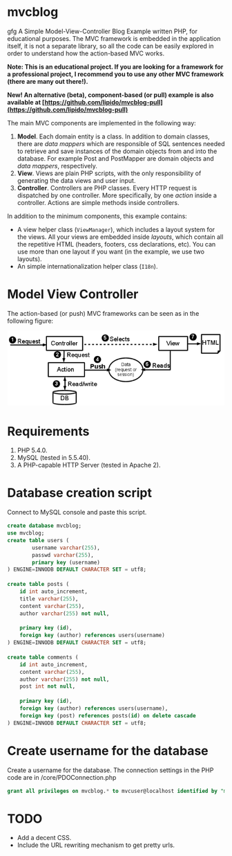 mvcblog
=======
gfg
A Simple Model-View-Controller Blog Example written PHP, for educational
purposes. The MVC framework is embedded in the application itself, it is not a
separate library, so all the code can be easily explored in order to understand
how the action-based MVC works.

**Note: This is an educational project. If you are looking for a framework for a
professional project, I recommend you to use any other MVC framework (there
are many out there!).**

**New! An alternative (beta), component-based (or pull) example is also
available at
[https://github.com/lipido/mvcblog-pull](https://github.com/lipido/mvcblog-pull)**

The main MVC components are implemented in the following way:

1. **Model**. Each domain entity is a class. In addition to domain classes,
there are _data mappers_ which are responsible of SQL sentences needed to
retrieve and save instances of the domain objects from and into the database.
For example Post and PostMapper are domain objects and _data mappers_,
respectively.
2. **View**. Views are plain PHP scripts, with the only responsibility of
generating the data views and user input.
3. **Controller**. Controllers are PHP classes. Every HTTP request is dispatched
by one controller. More specifically, by one _action_ inside a controller.
Actions are simple methods inside controllers.

In addition to the minimum components, this example contains:

- A view helper class (`ViewManager`), which includes a layout system for the
views. All your views are embedded inside _layouts_, which contain all the
repetitive HTML (headers, footers, css declarations, etc). You can use more
than one layout if you want (in the example, we use two layouts).
- An simple internationalization helper class (`I18n`).

# Model View Controller
The action-based (or push) MVC frameworks can be seen as in the following figure:

![mvc-model](mvc.png)

# Requirements
1. PHP 5.4.0.
2. MySQL (tested in 5.5.40).
3. A PHP-capable HTTP Server (tested in Apache 2).

# Database creation script
Connect to MySQL console and paste this script.
```sql
create database mvcblog;
use mvcblog;
create table users (
		username varchar(255),
		passwd varchar(255),
		primary key (username)
) ENGINE=INNODB DEFAULT CHARACTER SET = utf8;

create table posts (
	id int auto_increment,
	title varchar(255),
	content varchar(255),
	author varchar(255) not null,

	primary key (id),
	foreign key (author) references users(username)
) ENGINE=INNODB DEFAULT CHARACTER SET = utf8;

create table comments (
	id int auto_increment,	 
	content varchar(255),
	author varchar(255) not null,
	post int not null,

	primary key (id),
	foreign key (author) references users(username),
	foreign key (post) references posts(id) on delete cascade
) ENGINE=INNODB DEFAULT CHARACTER SET = utf8;
```
# Create username for the database
Create a username for the database. The connection settings in the PHP code are
in /core/PDOConnection.php
```sql
grant all privileges on mvcblog.* to mvcuser@localhost identified by "mvcblogpass";
```

# TODO

- Add a decent CSS.
- Include the URL rewriting mechanism to get pretty urls.
